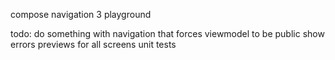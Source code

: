compose navigation 3 playground

todo:
do something with navigation that forces viewmodel to be public
show errors
previews for all screens
unit tests